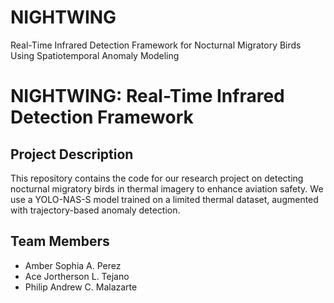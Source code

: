 # NIGHTWING
Real-Time Infrared Detection Framework for Nocturnal Migratory Birds Using Spatiotemporal Anomaly Modeling


# NIGHTWING: Real-Time Infrared Detection Framework

## Project Description
This repository contains the code for our research project on detecting nocturnal migratory birds in thermal imagery to enhance aviation safety. We use a YOLO-NAS-S model trained on a limited thermal dataset, augmented with trajectory-based anomaly detection.

## Team Members
- Amber Sophia A. Perez
- Ace Jortherson L. Tejano
- Philip Andrew C. Malazarte


